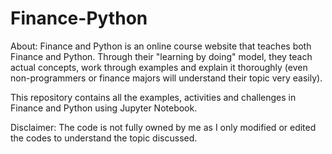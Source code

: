# Finance-Python
About: Finance and Python is an online course website that teaches both Finance and Python. Through their "learning by doing" model, they teach actual concepts, work through examples and explain it thoroughly (even non-programmers or finance majors will understand their topic very easily). 

This repository contains all the examples, activities and challenges in  Finance and Python using Jupyter Notebook. 

Disclaimer: The code is not fully owned by me as I only modified or edited the codes to understand the topic discussed.
